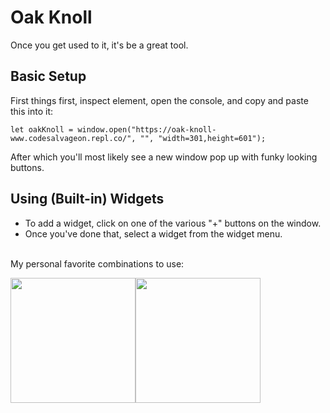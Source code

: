 # Oak Knoll
Once you get used to it, it's be a great tool.

## Basic Setup
First things first, inspect element, open the console, and copy and paste this into it:
```
let oakKnoll = window.open("https://oak-knoll-www.codesalvageon.repl.co/", "", "width=301,height=601");
```
After which you'll most likely see a new window pop up with funky looking buttons.

## Using (Built-in) Widgets
* To add a widget, click on one of the various "+" buttons on the window. 
* Once you've done that, select a widget from the widget menu.
<br/>
My personal favorite combinations to use:

<img src="https://codesalvageon.github.io/magichat/images/Screen%20Shot%202022-03-12%20at%203.53.32%20PM.png" width="200"/><img src="https://codesalvageon.github.io/magichat/images/Screen%20Shot%202022-03-12%20at%203.58.17%20PM.png" width="200"/>
